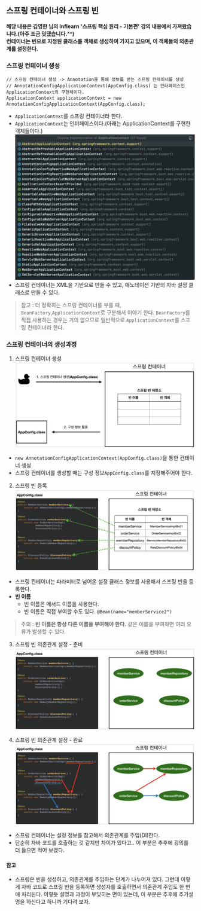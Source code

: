 ## 스프링 컨테이너와 스프링 빈
**해당 내용은 김영한 님의 Inflearn '스프링 핵심 원리 - 기본편' 강의 내용에서 가져왔습니다.(아주 조금 덧댔습니다.^^)**   
**컨테이너는 빈으로 지정된 클래스를 객체로 생성하여 가지고 있으며, 이 객체들의 의존관계를 설정한다.**

### 스프링 컨테이너 생성
```
// 스프링 컨테이너 생성 -> Annotation을 통해 정보를 받는 스프링 컨테이너를 생성
// AnnotationConfigApplicationContext(AppConfig.class) 는 인터페이스인 ApplicationContext의 구현체이다.
ApplicationContext applicationContext = new AnnotationConfigApplicationContext(AppConfig.class);
```
- `ApplicationContext`를 스프링 컨테이너라 한다.
- `ApplicationContext`는 인터페이스이다.(아래는 ApplicationContext를 구현한 객체들이다.)  
![ApplicationContextImpl](images/ApplicationContextImpl.png)  
- 스프링 컨테이너는 XML을 기반으로 만들 수 있고, 애노테이션 기반의 자바 설정 클래스로 만들 수 있다.
> 참고 : 더 정확히는 스프링 컨테이너를 부를 때, `BeanFactory`,`ApplicationContext`로 구분해서 이야기 한다. `BeanFactory`를 직접 사용하는 경우는 거의 없으므로 일반적으로 `ApplicationContext`를 스프링 컨테이너라 한다.

### 스프링 컨테이너의 생성과정
1. 스프링 컨테이너 생성  
![컨테이너생성1](images/컨테이너생성1.png)  
- `new AnnotationConfigApplicationContext(AppConfig.class)`을 통한 컨테이너 생성
- 스프링 컨테이너를 생성할 때는 구성 정보`AppConfig.class`를 지정해주어야 한다. 
  
2. 스프링 빈 등록  
![컨테이너생성2](images/컨테이너생성2.png)  
- 스프링 컨테이너는 파라미터로 넘어온 설정 클래스 정보를 사용해서 스프링 빈을 등록한다.
- **빈 이름**
    - 빈 이름은 메서드 이름을 사용한다.
    - 빈 이름은 직접 부여할 수도 있다. `@Bean(name="memberService2")`
> 주의 : **빈 이름은 항상 다른 이름을 부여해야 한다.** 같은 이름을 부여하면 여러 오류가 발생할 수 있다.
  
3. 스프링 빈 의존관계 설정 - 준비  
![컨테이너생성3](images/컨테이너생성3.png)  
  
4. 스프링 빈 의존관계 설정 - 완료
![컨테이너생성4](images/컨테이너생성4.png)  
- 스프링 컨테이너는 설정 정보를 참고해서 의존관계를 주입(DI)한다.
- 단순히 자바 코드를 호출하는 것 같지만 차이가 있다고.. 이 부분은 추후에 강의를 더 들으면 적어 보겠다.
  
#### 참고
- 스프링은 빈을 생성하고, 의존관계를 주입하는 단계가 나누어져 있다. 그런데 이렇게 자바 코드로 스프링 빈을 등록하면 생성자를 호출하면서 의존관계 주입도 한 번에 처리된다. 이렇듯 설명과 과정이 부딪히는 면이 있는데, 이 부분은 추후에 추가설명을 하신다고 하니까 기다려 보자.





